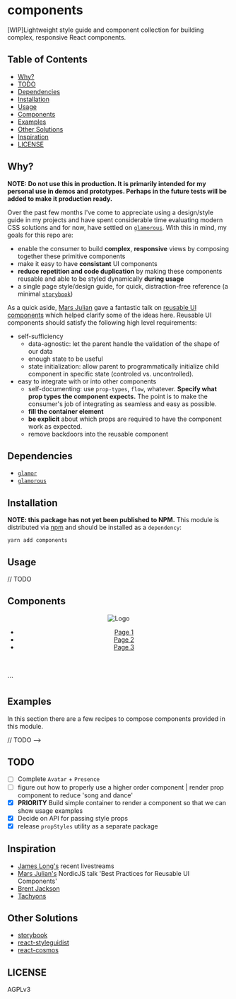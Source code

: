 # components

[WIP]Lightweight style guide and component collection for building complex, responsive React components.

## Table of Contents
- [Why?](#why)
- [TODO](#todo)
- [Dependencies](#dependencies)
- [Installation](#installation)
- [Usage](#usage)
- [Components](#components)
- [Examples](#examples)
- [Other Solutions](#other-solutions)
- [Inspiration](#inspiration)
- [LICENSE](#license)

## Why?

**NOTE: Do not use this in production.  It is primarily intended for my personal use in demos and prototypes.  Perhaps in the future tests will be added to make it production ready.**

Over the past few months I've come to appreciate using a design/style guide in my projects and have spent considerable time evaluating modern CSS solutions and for now, have settled on [`glamorous`](https://github.com/paypal/glamorous).  With this in mind, my goals for this repo are:

- enable the consumer to build **complex**, **responsive** views by composing together these primitive components
- make it easy to have **consistant** UI components
- **reduce repetition and code duplication** by making these components reusable and able to be styled dynamically **during usage**
- a single page style/design guide, for quick, distraction-free reference (a minimal [`storybook`](https://github.com/storybooks/storybook))

As a quick aside, [Mars Julian](https://twitter.com/marsjosephine) gave a fantastic talk on [reusable UI components](https://www.youtube.com/watch?v=rMFI1HtuFv4) which helped clarify some of the ideas here.  Reusable UI components should satisfy the following high level requirements:

- self-sufficiency
  - data-agnostic: let the parent handle the validation of the shape of our data
  - enough state to be useful
  - state initialization: allow parent to programmatically initialize child component in specific state (controled vs. uncontrolled).
- easy to integrate with or into other components
  - self-documenting: use `prop-types`, `flow`,  whatever. **Specify what prop types the component expects.** The point is to make the consumer's job of integrating as seamless and easy as possible.
  - **fill the container element**
  - **be explicit** about which props are required to have the component work as expected.
  - remove backdoors into the reusable component
## Dependencies

- [`glamor`](https://github.com/threepointone/glamor)
- [`glamorous`](https://github.com/paypal/glamorous)

## Installation

**NOTE: this package has not yet been published to NPM.**
This module is distributed via [npm](https://npm.com) and should be installed as a `dependency`:

```
yarn add components
```

## Usage

// TODO

## Components
<!-- 
### Box

// TODO

### Button

// TODO

### Flex

// TODO

### Text

// TODO

### Modal

// TODO

### Sidebar

An opinionated component that depends on [`react-router`](https://reacttraining.com/react-router/) and is implemented using an example from their docs.  
// TODO

### Loading

// TODO

### Nav

// TODO

### Error Boundary

// TODO

### Header

Looking at the example below (note that currently this snippet is HTML used to guide the implementation in React), a `Header` component is the composition of primitives:

```html
<!-- https://teamtreehouse.com/community/what-is-the-difference-between-header-and-h1 -->
<header>
  <img src="images/logo.png" alt="Logo">
  <nav>
    <ul>
      <li><a href="page-1.html">Page 1</a></li>
      <li><a href="page-2.html">Page 2</a></li>
      <li><a href="page-3.html">Page 3</a></li>
    </ul>
  </nav>
</header>
```

## Examples

In this section there are a few recipes to compose components provided in this module.

// TODO -->

## TODO

- [ ] Complete `Avatar` + `Presence`
- [ ] figure out how to properly use a higher order component | render prop component to reduce 'song and dance'
- [x] **PRIORITY** Build simple container to render a component so that we can show usage examples
- [x] Decide on API for passing style props
- [x] release `propStyles` utility as a separate package

## Inspiration

- [James Long's](https://github.com/jlongster) recent livestreams
- [Mars Julian's](https://speakerd.s3.amazonaws.com/presentations/91fb936361b14e0391d5098cc2e2a7ab/2017.09.07_React_plus_X_.pdf) NordicJS talk 'Best Practices for Reusable UI Components'
- [Brent Jackson](https://twitter.com/jxnblk)
- [Tachyons](http://github.com/tachyons-css/tachyons/)

## Other Solutions

- [storybook](https://github.com/storybooks/storybook)
- [react-styleguidist](https://github.com/styleguidist/react-styleguidist)
- [react-cosmos](https://github.com/react-cosmos/react-cosmos)

## LICENSE

AGPLv3
